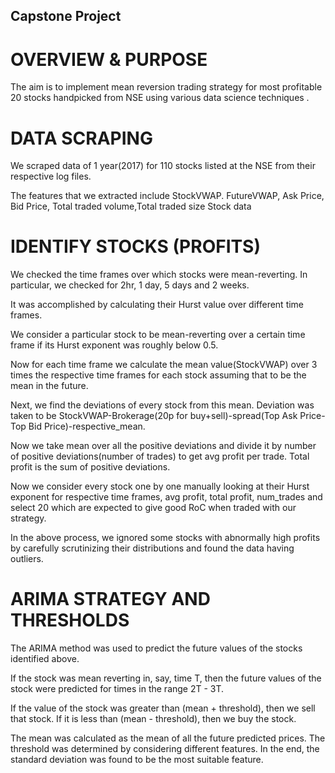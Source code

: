 ## Capstone Project

# OVERVIEW & PURPOSE

The aim is to implement mean reversion trading strategy for most profitable 20 stocks handpicked from NSE using various data science techniques . 			

# DATA SCRAPING

We scraped data of 1 year(2017) for 110 stocks listed at the NSE  from their respective log files.

The features that we extracted include StockVWAP. FutureVWAP, Ask Price, Bid Price, Total traded volume,Total traded size
Stock data

# IDENTIFY STOCKS (PROFITS)

We checked the time frames over which stocks were mean-reverting. In particular, we checked for 2hr, 1 day, 5 days and 2 weeks.

It was accomplished by calculating their Hurst value over different time frames.

We consider a particular stock to be mean-reverting over a certain time frame if its Hurst exponent was roughly below 0.5.

Now for each time frame we calculate the mean value(StockVWAP) over 3 times the respective time frames for each stock assuming that to be the mean in the future.

Next, we find the deviations of every stock from this mean. Deviation was taken to be StockVWAP-Brokerage(20p for buy+sell)-spread(Top Ask Price-Top Bid Price)-respective_mean.

Now we take mean over all the positive deviations and divide it by number of positive deviations(number of trades) to get avg profit per trade. Total profit is the sum of positive deviations.

Now we consider every stock one by one manually looking at their Hurst exponent for respective time frames, avg profit, total profit, num_trades and select 20 which are expected to give good RoC when traded with our strategy.

In the above process, we ignored some stocks with abnormally high profits by carefully scrutinizing their distributions and found the data having outliers.

# ARIMA STRATEGY AND THRESHOLDS

The ARIMA method was used to predict the future values of the stocks identified above.

If the stock was mean reverting in, say, time T, then the future values of the stock were predicted for times in the range 2T - 3T.

If the value of the stock was greater than (mean + threshold), then we sell that stock. If it is less than (mean - threshold), then we buy the stock.

The mean was calculated as the mean of all the future predicted prices. The threshold was determined by considering different features. In the end, the standard deviation was found to be the most suitable feature.



